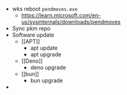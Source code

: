 - wks reboot `pendmoves.exe`
	- https://learn.microsoft.com/en-us/sysinternals/downloads/pendmoves
- Sync pkm repo
- Software update
	- [[APT]]
		- apt update
		- apt upgrade
	- [[Deno]]
		- deno upgrade
	- [[bun]]
		- bun upgrade
-